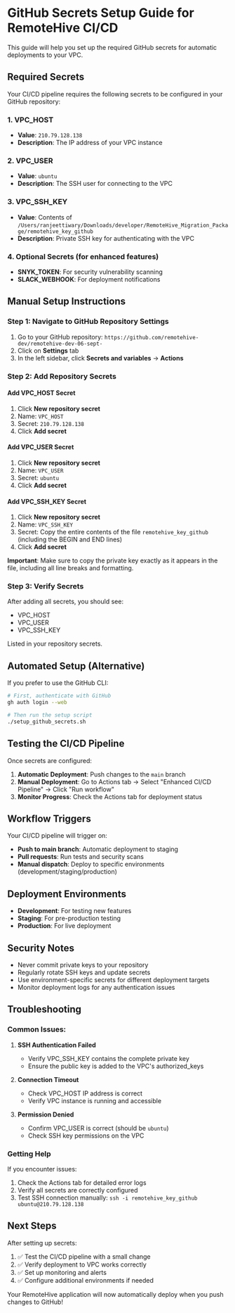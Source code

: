 # GitHub Secrets Setup Guide for RemoteHive CI/CD

This guide will help you set up the required GitHub secrets for automatic deployments to your VPC.

## Required Secrets

Your CI/CD pipeline requires the following secrets to be configured in your GitHub repository:

### 1. VPC_HOST
- **Value**: `210.79.128.138`
- **Description**: The IP address of your VPC instance

### 2. VPC_USER
- **Value**: `ubuntu`
- **Description**: The SSH user for connecting to the VPC

### 3. VPC_SSH_KEY
- **Value**: Contents of `/Users/ranjeettiwary/Downloads/developer/RemoteHive_Migration_Package/remotehive_key_github`
- **Description**: Private SSH key for authenticating with the VPC

### 4. Optional Secrets (for enhanced features)
- **SNYK_TOKEN**: For security vulnerability scanning
- **SLACK_WEBHOOK**: For deployment notifications

## Manual Setup Instructions

### Step 1: Navigate to GitHub Repository Settings
1. Go to your GitHub repository: `https://github.com/remotehive-dev/remotehive-dev-06-sept-`
2. Click on **Settings** tab
3. In the left sidebar, click **Secrets and variables** → **Actions**

### Step 2: Add Repository Secrets

#### Add VPC_HOST Secret
1. Click **New repository secret**
2. Name: `VPC_HOST`
3. Secret: `210.79.128.138`
4. Click **Add secret**

#### Add VPC_USER Secret
1. Click **New repository secret**
2. Name: `VPC_USER`
3. Secret: `ubuntu`
4. Click **Add secret**

#### Add VPC_SSH_KEY Secret
1. Click **New repository secret**
2. Name: `VPC_SSH_KEY`
3. Secret: Copy the entire contents of the file `remotehive_key_github` (including the BEGIN and END lines)
4. Click **Add secret**

**Important**: Make sure to copy the private key exactly as it appears in the file, including all line breaks and formatting.

### Step 3: Verify Secrets
After adding all secrets, you should see:
- VPC_HOST
- VPC_USER  
- VPC_SSH_KEY

Listed in your repository secrets.

## Automated Setup (Alternative)

If you prefer to use the GitHub CLI:

```bash
# First, authenticate with GitHub
gh auth login --web

# Then run the setup script
./setup_github_secrets.sh
```

## Testing the CI/CD Pipeline

Once secrets are configured:

1. **Automatic Deployment**: Push changes to the `main` branch
2. **Manual Deployment**: Go to Actions tab → Select "Enhanced CI/CD Pipeline" → Click "Run workflow"
3. **Monitor Progress**: Check the Actions tab for deployment status

## Workflow Triggers

Your CI/CD pipeline will trigger on:
- **Push to main branch**: Automatic deployment to staging
- **Pull requests**: Run tests and security scans
- **Manual dispatch**: Deploy to specific environments (development/staging/production)

## Deployment Environments

- **Development**: For testing new features
- **Staging**: For pre-production testing  
- **Production**: For live deployment

## Security Notes

- Never commit private keys to your repository
- Regularly rotate SSH keys and update secrets
- Use environment-specific secrets for different deployment targets
- Monitor deployment logs for any authentication issues

## Troubleshooting

### Common Issues:

1. **SSH Authentication Failed**
   - Verify VPC_SSH_KEY contains the complete private key
   - Ensure the public key is added to the VPC's authorized_keys

2. **Connection Timeout**
   - Check VPC_HOST IP address is correct
   - Verify VPC instance is running and accessible

3. **Permission Denied**
   - Confirm VPC_USER is correct (should be `ubuntu`)
   - Check SSH key permissions on the VPC

### Getting Help

If you encounter issues:
1. Check the Actions tab for detailed error logs
2. Verify all secrets are correctly configured
3. Test SSH connection manually: `ssh -i remotehive_key_github ubuntu@210.79.128.138`

## Next Steps

After setting up secrets:
1. ✅ Test the CI/CD pipeline with a small change
2. ✅ Verify deployment to VPC works correctly
3. ✅ Set up monitoring and alerts
4. ✅ Configure additional environments if needed

Your RemoteHive application will now automatically deploy when you push changes to GitHub!